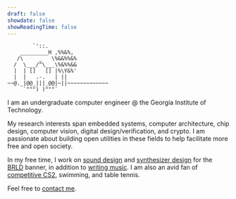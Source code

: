```yaml
---
draft: false
showdate: false
showReadingTime: false
---
```

```text
        `'::.
    _________H ,%%&%,
   /\     _   \%&&%%&%
  /  \___/^\___\%&%%&&
  |  | []   [] |%\Y&%'
  |  |   .-.   | ||  
~~@._|@@_|||_@@|~||~~~~~~~~~~~~~
     `""") )"""`
```
I am an undergraduate computer engineer @ the Georgia Institute of Technology. 

My research interests span embedded systems, computer architecture, chip design, computer vision, digital design/verification, and crypto. I am passionate about building open utilities in these fields to help facilitate more free and open society.

In my free time, I work on [sound design](https://www.patreon.com/c/crappysoundsmith) and [synthesizer design](https://www.patreon.com/c/crappysoundsmith) for the [BRLD]() banner, in addition to [writing music](). I am also an avid fan of [competitive CS2](https://www.faceit.com/en/players/alu0), swimming, and table tennis.

Feel free to [contact me]().
